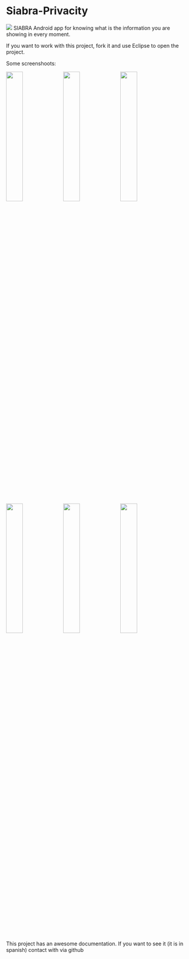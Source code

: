 Siabra-Privacity
================

<img src="http://i.imgur.com/TtFbBT3.png" /> SIABRA Android app for knowing what is the information you are showing in every moment.

If you want to work with this project, fork it and use Eclipse to open the project.

Some screenshoots:

<img src="http://i.imgur.com/IGuzxl0.png" width="30%" /> <img src="http://i.imgur.com/nT45Xcg.png" width="30%" /> <img src="http://i.imgur.com/xV0f42D.png" width="30%" /> <img src="http://i.imgur.com/VyLZvLV.png" width="30%" />  <img src="http://i.imgur.com/ee5rNNf.png" width="30%" /> <img src="http://i.imgur.com/C5vVnST.png" width="30%" />

This project has an awesome documentation. If you want to see it (it is in spanish) contact with via github
